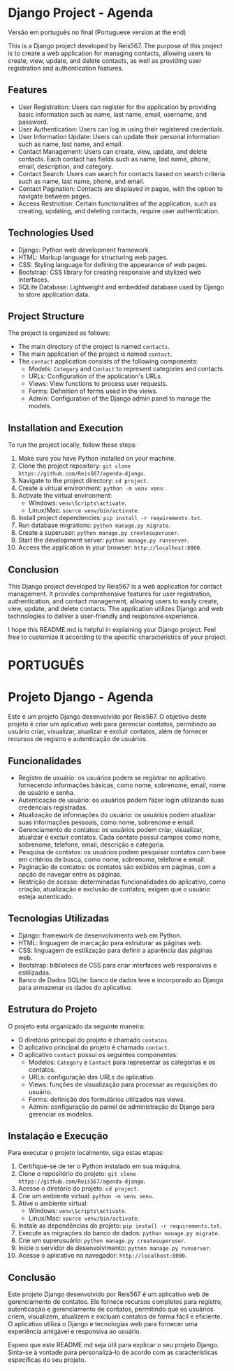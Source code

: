 # Django Project - Agenda
Versão em português no final (Portuguese version at the end)

This is a Django project developed by Reis567. The purpose of this project is to create a web application for managing contacts, allowing users to create, view, update, and delete contacts, as well as providing user registration and authentication features.

## Features

- User Registration: Users can register for the application by providing basic information such as name, last name, email, username, and password.
- User Authentication: Users can log in using their registered credentials.
- User Information Update: Users can update their personal information such as name, last name, and email.
- Contact Management: Users can create, view, update, and delete contacts. Each contact has fields such as name, last name, phone, email, description, and category.
- Contact Search: Users can search for contacts based on search criteria such as name, last name, phone, and email.
- Contact Pagination: Contacts are displayed in pages, with the option to navigate between pages.
- Access Restriction: Certain functionalities of the application, such as creating, updating, and deleting contacts, require user authentication.

## Technologies Used

- Django: Python web development framework.
- HTML: Markup language for structuring web pages.
- CSS: Styling language for defining the appearance of web pages.
- Bootstrap: CSS library for creating responsive and stylized web interfaces.
- SQLite Database: Lightweight and embedded database used by Django to store application data.

## Project Structure

The project is organized as follows:

- The main directory of the project is named `contacts`.
- The main application of the project is named `contact`.
- The `contact` application consists of the following components:
  - Models: `Category` and `Contact` to represent categories and contacts.
  - URLs: Configuration of the application's URLs.
  - Views: View functions to process user requests.
  - Forms: Definition of forms used in the views.
  - Admin: Configuration of the Django admin panel to manage the models.

## Installation and Execution

To run the project locally, follow these steps:

1. Make sure you have Python installed on your machine.
2. Clone the project repository: `git clone https://github.com/Reis567/agenda-django`.
3. Navigate to the project directory: `cd project`.
4. Create a virtual environment: `python -m venv venv`.
5. Activate the virtual environment:
   - Windows: `venv\Scripts\activate`.
   - Linux/Mac: `source venv/bin/activate`.
6. Install project dependencies: `pip install -r requirements.txt`.
7. Run database migrations: `python manage.py migrate`.
8. Create a superuser: `python manage.py createsuperuser`.
9. Start the development server: `python manage.py runserver`.
10. Access the application in your browser: `http://localhost:8000`.

## Conclusion

This Django project developed by Reis567 is a web application for contact management. It provides comprehensive features for user registration, authentication, and contact management, allowing users to easily create, view, update, and delete contacts. The application utilizes Django and web technologies to deliver a user-friendly and responsive experience.

I hope this README.md is helpful in explaining your Django project. Feel free to customize it according to the specific characteristics of your project.





# PORTUGUÊS

# Projeto Django - Agenda

Este é um projeto Django desenvolvido por Reis567. O objetivo deste projeto é criar um aplicativo web para gerenciar contatos, permitindo ao usuário criar, visualizar, atualizar e excluir contatos, além de fornecer recursos de registro e autenticação de usuários.

## Funcionalidades

- Registro de usuário: os usuários podem se registrar no aplicativo fornecendo informações básicas, como nome, sobrenome, email, nome de usuário e senha.
- Autenticação de usuário: os usuários podem fazer login utilizando suas credenciais registradas.
- Atualização de informações do usuário: os usuários podem atualizar suas informações pessoais, como nome, sobrenome e email.
- Gerenciamento de contatos: os usuários podem criar, visualizar, atualizar e excluir contatos. Cada contato possui campos como nome, sobrenome, telefone, email, descrição e categoria.
- Pesquisa de contatos: os usuários podem pesquisar contatos com base em critérios de busca, como nome, sobrenome, telefone e email.
- Paginação de contatos: os contatos são exibidos em páginas, com a opção de navegar entre as páginas.
- Restrição de acesso: determinadas funcionalidades do aplicativo, como criação, atualização e exclusão de contatos, exigem que o usuário esteja autenticado.

## Tecnologias Utilizadas

- Django: framework de desenvolvimento web em Python.
- HTML: linguagem de marcação para estruturar as páginas web.
- CSS: linguagem de estilização para definir a aparência das páginas web.
- Bootstrap: biblioteca de CSS para criar interfaces web responsivas e estilizadas.
- Banco de Dados SQLite: banco de dados leve e incorporado ao Django para armazenar os dados do aplicativo.

## Estrutura do Projeto

O projeto está organizado da seguinte maneira:

- O diretório principal do projeto é chamado `contatos`.
- O aplicativo principal do projeto é chamado `contact`.
- O aplicativo `contact` possui os seguintes componentes:
  - Modelos: `Category` e `Contact` para representar as categorias e os contatos.
  - URLs: configuração das URLs do aplicativo.
  - Views: funções de visualização para processar as requisições do usuário.
  - Forms: definição dos formulários utilizados nas views.
  - Admin: configuração do painel de administração do Django para gerenciar os modelos.

## Instalação e Execução

Para executar o projeto localmente, siga estas etapas:

1. Certifique-se de ter o Python instalado em sua máquina.
2. Clone o repositório do projeto: `git clone https://github.com/Reis567/agenda-django`.
3. Acesse o diretório do projeto: `cd project`.
4. Crie um ambiente virtual: `python -m venv venv`.
5. Ative o ambiente virtual:
   - Windows: `venv\Scripts\activate`.
   - Linux/Mac: `source venv/bin/activate`.
6. Instale as dependências do projeto: `pip install -r requirements.txt`.
7. Execute as migrações do banco de dados: `python manage.py migrate`.
8. Crie um superusuário: `python manage.py createsuperuser`.
9. Inicie o servidor de desenvolvimento: `python manage.py runserver`.
10. Acesse o aplicativo no navegador: `http://localhost:8000`.

## Conclusão

Este projeto Django desenvolvido por Reis567 é um aplicativo web de gerenciamento de contatos. Ele fornece recursos completos para registro, autenticação e gerenciamento de contatos, permitindo que os usuários criem, visualizem, atualizem e excluam contatos de forma fácil e eficiente. O aplicativo utiliza o Django e tecnologias web para fornecer uma experiência amigável e responsiva ao usuário.

Espero que este README.md seja útil para explicar o seu projeto Django. Sinta-se à vontade para personalizá-lo de acordo com as características específicas do seu projeto.
